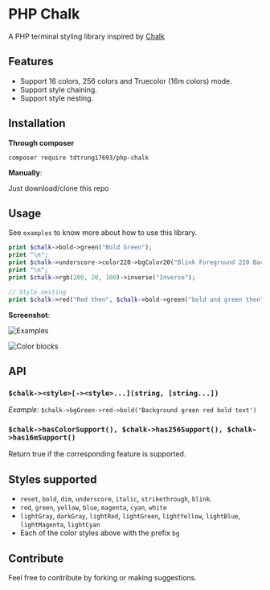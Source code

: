 # PHP Chalk

A PHP terminal styling library inspired by [Chalk](https://github.com/chalk/chalk)

## Features

-   Support 16 colors, 256 colors and Truecolor (16m colors) mode.
-   Support style chaining.
-   Support style nesting.

## Installation

**Through composer**

```
composer require tdtrung17693/php-chalk
```

**Manually**:

Just download/clone this repo

## Usage

See `examples` to know more about how to use this library.

```php
print $chalk->bold->green("Bold Green");
print "\n";
print $chalk->underscore->color220->bgColor20("Blink Foreground 220 Background 20");
print "\n";
print $chalk->rgb(200, 20, 100)->inverse("Inverse");

// Style nesting
print $chalk->red("Red then", $chalk->bold->green("bold and green then"), $chalk->reset("back to normal\n"));
```

**Screenshot**:

![Examples](img/examples.png)

![Color blocks](img/screenshot.png)

## API

### **`$chalk-><style>[-><style>...](string, [string...])`**

_Example_: `$chalk->bgGreen->red->bold('Background green red bold text')`

### **`$chalk->hasColorSupport(), $chalk->has256Support(), $chalk->has16mSupport()`**

Return true if the corresponding feature is supported.

## Styles supported

-   `reset`, `bold`, `dim`, `underscore`, `italic`, `strikethrough`, `blink`.
-   `red`, `green`, `yellow`, `blue`, `magenta`, `cyan`, `white`
-   `lightGray`, `darkGray`, `lightRed`, `lightGreen`, `lightYellow`, `lightBlue`, `lightMagenta`, `lightCyan`
-   Each of the color styles above with the prefix `bg`

## Contribute

Feel free to contribute by forking or making suggestions.
